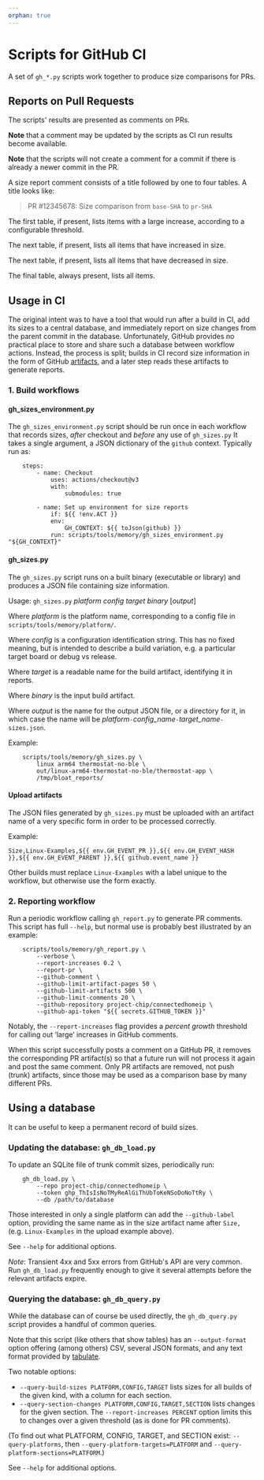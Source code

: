 ```yaml
---
orphan: true
---
```


# Scripts for GitHub CI

A set of `gh_*.py` scripts work together to produce size comparisons for PRs.

## Reports on Pull Requests

The scripts' results are presented as comments on PRs.

**Note** that a comment may be updated by the scripts as CI run results become
available.

**Note** that the scripts will not create a comment for a commit if there is
already a newer commit in the PR.

A size report comment consists of a title followed by one to four tables. A
title looks like:

> PR #12345678: Size comparison from `base-SHA` to `pr-SHA`

The first table, if present, lists items with a large increase, according to a
configurable threshold.

The next table, if present, lists all items that have increased in size.

The next table, if present, lists all items that have decreased in size.

The final table, always present, lists all items.

## Usage in CI

The original intent was to have a tool that would run after a build in CI, add
its sizes to a central database, and immediately report on size changes from the
parent commit in the database. Unfortunately, GitHub provides no practical place
to store and share such a database between workflow actions. Instead, the
process is split; builds in CI record size information in the form of GitHub
[artifacts](https://docs.github.com/en/actions/advanced-guides/storing-workflow-data-as-artifacts),
and a later step reads these artifacts to generate reports.

### 1. Build workflows

#### gh_sizes_environment.py

The `gh_sizes_environment.py` script should be run once in each workflow that
records sizes, _after_ checkout and _before_ any use of `gh_sizes.py` It takes a
single argument, a JSON dictionary of the `github` context. Typically run as:

```
    steps:
        - name: Checkout
            uses: actions/checkout@v3
            with:
                submodules: true

        - name: Set up environment for size reports
            if: ${{ !env.ACT }}
            env:
                GH_CONTEXT: ${{ toJson(github) }}
            run: scripts/tools/memory/gh_sizes_environment.py "${GH_CONTEXT}"
```

#### gh_sizes.py

The `gh_sizes.py` script runs on a built binary (executable or library) and
produces a JSON file containing size information.

Usage: `gh_sizes.py` _platform_ _config_ _target_ _binary_ [_output_]

Where _platform_ is the platform name, corresponding to a config file in
`scripts/tools/memory/platform/`.

Where _config_ is a configuration identification string. This has no fixed
meaning, but is intended to describe a build variation, e.g. a particular target
board or debug vs release.

Where _target_ is a readable name for the build artifact, identifying it in
reports.

Where _binary_ is the input build artifact.

Where _output_ is the name for the output JSON file, or a directory for it, in
which case the name will be
_platform_`-`_config_name_`-`_target_name_`-sizes.json`.

Example:

```
    scripts/tools/memory/gh_sizes.py \
        linux arm64 thermostat-no-ble \
        out/linux-arm64-thermostat-no-ble/thermostat-app \
        /tmp/bloat_reports/
```

#### Upload artifacts

The JSON files generated by `gh_sizes.py` must be uploaded with an artifact name
of a very specific form in order to be processed correctly.

Example:

```
Size,Linux-Examples,${{ env.GH_EVENT_PR }},${{ env.GH_EVENT_HASH }},${{ env.GH_EVENT_PARENT }},${{ github.event_name }}
```

Other builds must replace `Linux-Examples` with a label unique to the workflow,
but otherwise use the form exactly.

### 2. Reporting workflow

Run a periodic workflow calling `gh_report.py` to generate PR comments. This
script has full `--help`, but normal use is probably best illustrated by an
example:

```
    scripts/tools/memory/gh_report.py \
        --verbose \
        --report-increases 0.2 \
        --report-pr \
        --github-comment \
        --github-limit-artifact-pages 50 \
        --github-limit-artifacts 500 \
        --github-limit-comments 20 \
        --github-repository project-chip/connectedhomeip \
        --github-api-token "${{ secrets.GITHUB_TOKEN }}"
```

Notably, the `--report-increases` flag provides a _percent growth_ threshold for
calling out ‘large’ increases in GitHub comments.

When this script successfully posts a comment on a GitHub PR, it removes the
corresponding PR artifact(s) so that a future run will not process it again and
post the same comment. Only PR artifacts are removed, not push (trunk)
artifacts, since those may be used as a comparison base by many different PRs.

## Using a database

It can be useful to keep a permanent record of build sizes.

### Updating the database: `gh_db_load.py`

To update an SQLite file of trunk commit sizes, periodically run:

```
    gh_db_load.py \
        --repo project-chip/connectedhomeip \
        --token ghp_ThIsIsNoTMyReAlGiThUbToKeNSoDoNoTtRy \
        --db /path/to/database
```

Those interested in only a single platform can add the `--github-label` option,
providing the same name as in the size artifact name after `Size,` (e.g.
`Linux-Examples` in the upload example above).

See `--help` for additional options.

_Note_: Transient 4xx and 5xx errors from GitHub's API are very common. Run
`gh_db_load.py` frequently enough to give it several attempts before the
relevant artifacts expire.

### Querying the database: `gh_db_query.py`

While the database can of course be used directly, the `gh_db_query.py` script
provides a handful of common queries.

Note that this script (like others that show tables) has an `--output-format`
option offering (among others) CSV, several JSON formats, and any text format
provided by [tabulate](https://pypi.org/project/tabulate/).

Two notable options:

-   `--query-build-sizes PLATFORM,CONFIG,TARGET` lists sizes for all builds of
    the given kind, with a column for each section.
-   `--query-section-changes PLATFORM,CONFIG,TARGET,SECTION` lists changes for
    the given section. The `--report-increases PERCENT` option limits this to
    changes over a given threshold (as is done for PR comments).

(To find out what PLATFORM, CONFIG, TARGET, and SECTION exist:
`--query-platforms`, then `--query-platform-targets=PLATFORM` and
`--query-platform-sections=PLATFORM`.)

See `--help` for additional options.
